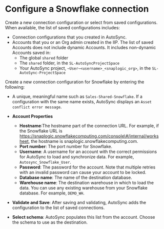 # Configure a Snowflake connection

Create a new connection configuration or select from saved configurations. When available, the list of saved configurations includes:

-   Connection configurations that you created in AutoSync.
-   Accounts that you or an Org admin created in the IIP. The list of saved Accounts does not include dynamic Accounts. It includes non-dynamic Accounts saved in:
    -   The global `shared` folder
    -   The `shared` folder, in the `SL-AutoSyncProjectSpace`
    -   Your AutoSync project, `~User~<username>_<snaplogic_org>`, in the `SL-AutoSync-ProjectSpace`

Create a new connection configuration for Snowflake by entering the following:

-   A unique, meaningful name such as `Sales-Shared-Snowflake`. If a configuration with the same name exists, AutoSync displays an `Asset conflict error message`.
-   **Account Properties**
    -   **Hostname**:The hostname part of the connection URL. For example, if the Snowflake URL is https://snaplogic.snowflakecomputing.com/console\#/internal/worksheet, the hostname is snaplogic.snowflakecomputing.com.
    -   **Port number**: The port number for Snowflake.
    -   **Username**: A username for an account with the correct permissions for AutoSync to load and synchronize data. For example, `Autosync_Snowflake_User`.
    -   **Password**: The password for the account. Note that multiple retries with an invalid password can cause your account to be locked.
    -   **Database name**: The name of the destination database.
    -   **Warehouse name**: The destination warehouse in which to load the data. You can use any existing warehouse from your Snowflake database. For example, `DEMO_WH`.
-   **Validate and Save**: After saving and validating, AutoSync adds the configuration to the list of saved connections.

-   **Select schema**: AutoSync populates this list from the account. Choose the schema to use as the destination.



